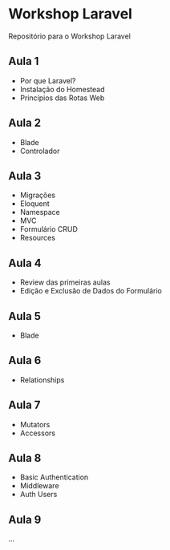 # Workshop Laravel
Repositório para o Workshop Laravel

## Aula 1
* Por que Laravel?
* Instalação do Homestead
* Princípios das Rotas Web

## Aula 2
* Blade
* Controlador

## Aula 3
* Migrações
* Eloquent
* Namespace
* MVC
* Formulário CRUD
* Resources

## Aula 4
* Review das primeiras aulas
* Edição e Exclusão de Dados do Formulário

## Aula 5 
* Blade 

## Aula 6
* Relationships

## Aula 7
* Mutators
* Accessors

## Aula 8
* Basic Authentication
* Middleware
* Auth Users

## Aula 9
...